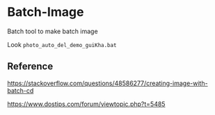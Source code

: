 # Batch-Image
Batch tool to make batch image

Look `photo_auto_del_demo_guiKha.bat`

## Reference

https://stackoverflow.com/questions/48586277/creating-image-with-batch-cd

https://www.dostips.com/forum/viewtopic.php?t=5485


